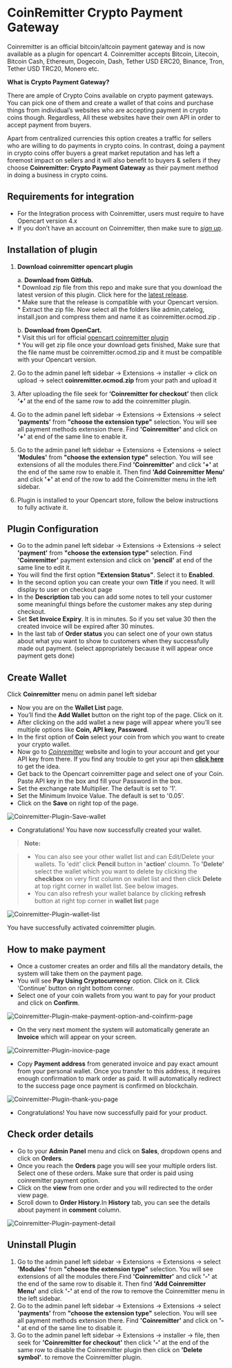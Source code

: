 CoinRemitter Crypto Payment Gateway
===

Coinremitter is an official bitcoin/altcoin payment gateway and is now available as a plugin for opencart 4. Coinremitter accepts Bitcoin, Litecoin, Bitcoin Cash, Ethereum, Dogecoin, Dash, Tether USD ERC20, Binance, Tron, Tether USD TRC20, Monero etc.

**What is Crypto Payment Gateway?**

There are ample of Crypto Coins available on crypto payment gateways. You can pick one of them and create a wallet of that coins and purchase things from individual’s websites who are accepting payment in crypto coins though. Regardless, All these websites have their own API in order to accept payment from buyers.

Apart from centralized currencies this option creates a traffic for sellers who are willing to do payments in crypto coins. In contrast, doing a payment in crypto coins offer buyers a great market  reputation and has left a foremost impact on sellers and it will also benefit to buyers & sellers if they choose **Coinremitter: Crypto Payment Gateway** as their payment method in doing a business in crypto coins.



Requirements for integration
---
* For the Integration process with Coinremitter, users must require to have  Opencart version 4.x
* If you don’t have an account on Coinremitter, then make sure to [*sign up*](https://coinremitter.com/signup). 

Installation of plugin
---
1. **Download coinremitter opencart plugin** 
	
	a. **Download from GitHub.**<br> 
		* Download zip file from this repo and make sure that you download the latest version of this plugin. Click here for the [latest release](https://github.com/CoinRemitter/opencart/releases).<br> 
		* Make sure that the release is compatible with your Opencart version.<br> 
		* Extract the zip file. Now select all the folders like admin,catelog, install.json and compress them and name it as coinremitter.ocmod.zip .<br>
	
	b. **Download from OpenCart.**<br> 
		* Visit this url for official [opencart coinremitter plugin](https://www.opencart.com/index.php?route=marketplace/extension/info&extension_id=39007)<br> 
		* You will get zip file once your download gets finished, Make sure that the file name must be coinremitter.ocmod.zip and it must be compatible with your Opencart version.
		
2. Go to the admin panel left sidebar -> Extensions -> installer -> click on upload -> select **coinremitter.ocmod.zip** from your path and upload it
3. After uploading the file seek for **‘Coinremitter for checkout’** then click **‘+’** at the end of the same row to add the coinremitter plugin.
4. Go to the admin panel left sidebar -> Extensions -> Extensions -> select **'payments'** from **"choose the extension type"** selection. You will see all payment methods extension there. Find **'Coinremitter'** and click on **'+'** at end of the same line to enable it.
5. Go to the admin panel left sidebar -> Extensions -> Extensions -> select **'Modules'** from **"choose the extension type"** selection. You will see extensions of all the modules there.Find **'Coinremitter'** and click **'+'** at the end of the same row to enable it. Then find **'Add Coinremitter Menu'** and click **'+'** at end of the row to add the Coinremitter menu in the left sidebar.
6. Plugin is installed to your Opencart store, follow the below instructions to fully activate it.

Plugin Configuration
---
* Go to the admin panel left sidebar -> Extensions -> Extensions -> select **'payment'** from **"choose the extension type"** selection. Find **'Coinremitter'** payment extension and click on **'pencil'** at end of the same line to edit it.
* You will find the first option **"Extension Status"**. Select it to **Enabled**.
* In the second option you can create your own **Title** if you need. It will display to user on checkout page
* In the **Description** tab you can add some notes to tell your customer some meaningful things before the customer makes any step during checkout. 
* Set **Set Invoice Expiry**. It is in minutes. So if you set value 30 then the created invoice will be expired after 30 minutes.
* In the last tab of **Order status** you can select one of your own status about what you want to show to customers when they successfully made out payment. 
(select appropriately because it will appear once payment gets done)

Create Wallet
---
Click **Coinremitter** menu on admin panel left sidebar

* Now you are on the **Wallet List** page.
* You’ll find the **Add Wallet** button on the right top of the page. Click on it.
* After clicking on the add wallet a new page will appear where you’ll see multiple options like **Coin, API key, Password**.
* In the first option of **Coin** select your coin from which you want to create your crypto wallet. 
* Now go to [*Coinremitter*](https://coinremitter.com) website and login to your account and get your API key from there. If you find any trouble to get your api then [**click here**](https://blog.coinremitter.com/how-to-get-api-key-and-password-of-coinremitter-wallet/) to get the idea.
* Get back to the Opencart coinremitter page and select one of your Coin. Paste API key in the box and fill your Password in the box.
* Set the exchange rate Multiplier. The default is set to '1'.
* Set the Minimum Invoice Value. The default is set to '0.05'.
* Click on the **Save** on right top of the page.
 
![Coinremitter-Plugin-Save-wallet](https://coinremitter.com/assets/img/screenshots/opencart/wallet_add.png)

* Congratulations! You have now successfully created your wallet.


> **Note:**

> - You can also see your other wallet list and can Edit/Delete your wallets. To 'edit' click **Pencil** button in **'action'** cloumn. To **'Delete'** select the wallet which you want to delete by clicking the **checkbox** on very first column on wallet list and then click **Delete** at top right corner in wallet list. See below images.
> - You can also refresh your wallet balance by clicking **refresh** button at right top corner in **wallet list** page

![Coinremitter-Plugin-wallet-list](https://coinremitter.com/assets/img/screenshots/opencart/wallet_list.png)

You have successfully activated coinremitter plugin.

How to make payment
---
* Once a customer creates an order and fills all the mandatory details, the system will take them on the payment page.
* You will see **Pay Using Cryptocurrency** option. Click on it. Click 'Continue' button on right bottom corner.
* Select one of your coin wallets from you want to pay for your product and click on **Confirm**.

![Coinremitter-Plugin-make-payment-option-and-coinfirm-page](https://coinremitter.com/assets/img/screenshots/opencart/checkout_option.png)

* On the very next moment the system will automatically generate an **Invoice** which will appear on your screen.

![Coinremitter-Plugin-inovice-page](https://coinremitter.com/assets/img/screenshots/opencart/invoice.png)

* Copy **Payment address** from generated invoice and pay exact amount from your personal wallet. Once you transfer to this address, it requires enough confirmation to mark order as paid. It will automatically redirect to the success page once payment is confirmed on blockchain.

![Coinremitter-Plugin-thank-you-page](https://coinremitter.com/assets/img/screenshots/opencart/success.png) 

* Congratulations! You have now successfully paid for your product. 

Check order details
---
* Go to your **Admin Panel** menu and click on **Sales**, dropdown opens and click on **Orders**.
* Once you reach the **Orders** page you will see your multiple orders list. Select one of these orders. Make sure that order is paid using coinremitter payment option.
* Click on the **view** from one order and you will redirected to the order view page. 
* Scroll down to **Order History**.In **History** tab, you can see the details about payment in **comment** column.

![Coinremitter-Plugin-payment-detail](https://coinremitter.com/assets/img/screenshots/opencart/payment_detail.png) 

Uninstall Plugin
---
1. Go to the admin panel left sidebar -> Extensions -> Extensions -> select **'Modules'** from **"choose the extension type"** selection. You will see extensions of all the modules there.Find **'Coinremitter'** and click **'-'** at the end of the same row to disable it. Then find **'Add Coinremitter Menu'** and click **'-'** at end of the row to remove the Coinremitter menu in the left sidebar.
2. Go to the admin panel left sidebar -> Extensions -> Extensions -> select **'payments'** from **"choose the extension type"** selection. You will see all payment methods extension there. Find **'Coinremitter'** and click on **'-'** at end of the same line to disable it.
3. Go to the admin panel left sidebar -> Extensions -> installer -> file, then seek for **'Coinremitter for checkout'** then click **'-'** at the end of the same row to disable the Coinremitter plugin then click on **'Delete symbol'**. to remove the Coinremitter plugin.


